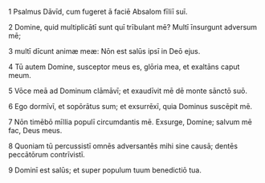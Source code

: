 1 Psalmus Dāvīd, cum fugeret ā faciē Absalom fīliī suī.

2 Domine, quid multiplicātī sunt quī trībulant mē? Multī īnsurgunt adversum mē;

3 multī dīcunt animæ meæ: Nōn est salūs ipsī in Deō ejus.

4 Tū autem Domine, susceptor meus es, glōria mea, et exaltāns caput meum.

5 Vōce meā ad Dominum clāmāvī; et exaudīvit mē dē monte sānctō suō.

6 Ego dormīvī, et sopōrātus sum; et exsurrēxī, quia Dominus suscēpit mē.

7 Nōn timēbō mīllia populī circumdantis mē. Exsurge, Domine; salvum mē fac, Deus meus.

8 Quoniam tū percussistī omnēs adversantēs mihi sine causā; dentēs peccātōrum contrīvistī.

9 Dominī est salūs; et super populum tuum benedictiō tua.
